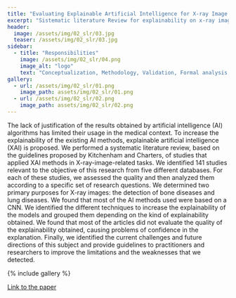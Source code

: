 ```yaml
---
title: "Evaluating Explainable Artificial Intelligence for X-ray Image Analysis"
excerpt: "Sistematic literature Review for explainability on x-ray images."
header:
  image: /assets/img/02_slr/03.jpg
  teaser: /assets/img/02_slr/03.jpg
sidebar:
  - title: "Responsibilities"
    image: /assets/img/02_slr/04.png
    image_alt: "logo"
    text: "Conceptualization, Methodology, Validation, Formal analysis, Investigation, Data curation, Visualization, Formal analysis , Writing - Original Draft"
gallery:
  - url: /assets/img/02_slr/01.png
    image_path: assets/img/02_slr/01.png
  - url: /assets/img/02_slr/02.png
    image_path: assets/img/02_slr/02.png
---
```


 The lack of justification of the results obtained by artificial intelligence (AI) algorithms has limited their usage in the medical context. To increase the explainability of the existing AI methods, explainable artificial intelligence (XAI) is proposed. We performed a systematic literature review, based on the guidelines proposed by Kitchenham and Charters, of studies that applied XAI methods in X-ray-image-related tasks. We identified 141 studies relevant to the objective of this research from five different databases. For each of these studies, we assessed the quality and then analyzed them according to a specific set of research questions. We determined two primary purposes for X-ray images: the detection of bone diseases and lung diseases. We found that most of the AI methods used were based on a CNN. We identified the different techniques to increase the explainability of the models and grouped them depending on the kind of explainability obtained. We found that most of the articles did not evaluate the quality of the explainability obtained, causing problems of confidence in the explanation. Finally, we identified the current challenges and future directions of this subject and provide guidelines to practitioners and researchers to improve the limitations and the weaknesses that we detected. 

{% include gallery %}

[Link to the paper](https://doi.org/10.3390/app12094459)